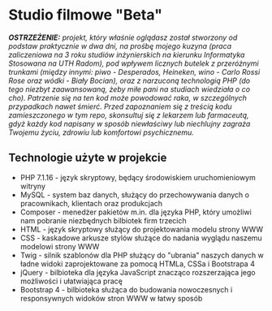 Studio filmowe "Beta"
=======================

***OSTRZEŻENIE:*** *projekt, który właśnie oglądasz został stworzony od podstaw praktycznie w dwa dni, na prośbę mojego kuzyna (praca zaliczeniowa na 3 roku studiów inżynierskich na kierunku Informatyka Stosowana na UTH Radom), pod wpływem licznych butelek z przeróżnymi trunkami (między innymi: piwo - Desperados, Heineken, wino - Carlo Rossi Rose oraz wódki - Biały Bocian), oraz z narzuconą technologią PHP (do tego niezbyt zaawansowaną, żeby miłe pani na studiach *wiedziała o co cho*). Patrzenie się na ten kod może powodować raka, w szczególnych przypadkach nawet śmierć. Przed zapoznaniem się z treścią kodu zamieszczonego w tym repo, skonsultuj się z lekarzem lub farmaceutą, gdyż każdy kod napisany w sposób niewłaściwy lub niechlujny zagraża Twojemu życiu, zdrowiu lub komfortowi psychicznemu.*

Technologie użyte w projekcie
----------------------------------
- PHP 7.1.16 - język skryptowy, będący środowiskiem uruchomieniowym witryny
- MySQL - system baz danych, służący do przechowywania danych o pracownikach, klientach oraz produkcjach
- Composer - menedżer pakietów m.in. dla języka PHP, który umożliwi nam pobranie niezbędnych bilbiotek firm trzecich
- HTML - język skryptowy służący do projektowania modelu strony WWW
- CSS - kaskadowe arkusze stylów służące do nadania wyglądu naszemu modelowi strony WWW
- Twig - silnik szablonów dla PHP służący do "ubrania" naszych danych w ładne widoki zaprojektowane za pomocą HTMLa, CSSa i Bootstrapa 4
- jQuery - bilbioteka dla języka JavaScript znacząco rozszerzająca jego możliwości i ułatwiająca pracę
- Bootstrap 4 - bilbioteka służąca do budowania nowoczesnych i responsywnych widoków stron WWW w łatwy sposób